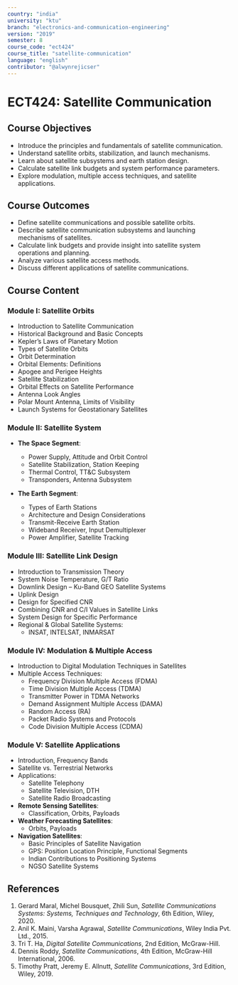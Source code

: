 ```yaml
---
country: "india"
university: "ktu"
branch: "electronics-and-communication-engineering"
version: "2019"
semester: 8
course_code: "ect424"
course_title: "satellite-communication"
language: "english"
contributor: "@alwynrejicser"
---
```


# ECT424: Satellite Communication

## Course Objectives

- Introduce the principles and fundamentals of satellite communication.
- Understand satellite orbits, stabilization, and launch mechanisms.
- Learn about satellite subsystems and earth station design.
- Calculate satellite link budgets and system performance parameters.
- Explore modulation, multiple access techniques, and satellite applications.

## Course Outcomes

-  Define satellite communications and possible satellite orbits.
-  Describe satellite communication subsystems and launching mechanisms of satellites.
-  Calculate link budgets and provide insight into satellite system operations and planning.
-  Analyze various satellite access methods.
-  Discuss different applications of satellite communications.

## Course Content

### Module I: Satellite Orbits

- Introduction to Satellite Communication
- Historical Background and Basic Concepts
- Kepler’s Laws of Planetary Motion
- Types of Satellite Orbits
- Orbit Determination
- Orbital Elements: Definitions
- Apogee and Perigee Heights
- Satellite Stabilization
- Orbital Effects on Satellite Performance
- Antenna Look Angles
- Polar Mount Antenna, Limits of Visibility
- Launch Systems for Geostationary Satellites

### Module II: Satellite System

- **The Space Segment**:
  - Power Supply, Attitude and Orbit Control
  - Satellite Stabilization, Station Keeping
  - Thermal Control, TT&C Subsystem
  - Transponders, Antenna Subsystem

- **The Earth Segment**:
  - Types of Earth Stations
  - Architecture and Design Considerations
  - Transmit-Receive Earth Station
  - Wideband Receiver, Input Demultiplexer
  - Power Amplifier, Satellite Tracking

### Module III: Satellite Link Design

- Introduction to Transmission Theory
- System Noise Temperature, G/T Ratio
- Downlink Design – Ku-Band GEO Satellite Systems
- Uplink Design
- Design for Specified CNR
- Combining CNR and C/I Values in Satellite Links
- System Design for Specific Performance
- Regional & Global Satellite Systems:
  - INSAT, INTELSAT, INMARSAT

### Module IV: Modulation & Multiple Access

- Introduction to Digital Modulation Techniques in Satellites
- Multiple Access Techniques:
  - Frequency Division Multiple Access (FDMA)
  - Time Division Multiple Access (TDMA)
  - Transmitter Power in TDMA Networks
  - Demand Assignment Multiple Access (DAMA)
  - Random Access (RA)
  - Packet Radio Systems and Protocols
  - Code Division Multiple Access (CDMA)

### Module V: Satellite Applications

- Introduction, Frequency Bands
- Satellite vs. Terrestrial Networks
- Applications:
  - Satellite Telephony
  - Satellite Television, DTH
  - Satellite Radio Broadcasting
- **Remote Sensing Satellites**:
  - Classification, Orbits, Payloads
- **Weather Forecasting Satellites**:
  - Orbits, Payloads
- **Navigation Satellites**:
  - Basic Principles of Satellite Navigation
  - GPS: Position Location Principle, Functional Segments
  - Indian Contributions to Positioning Systems
  - NGSO Satellite Systems

## References

1. Gerard Maral, Michel Bousquet, Zhili Sun, *Satellite Communications Systems: Systems, Techniques and Technology*, 6th Edition, Wiley, 2020.
2. Anil K. Maini, Varsha Agrawal, *Satellite Communications*, Wiley India Pvt. Ltd., 2015.
3. Tri T. Ha, *Digital Satellite Communications*, 2nd Edition, McGraw-Hill.
4. Dennis Roddy, *Satellite Communications*, 4th Edition, McGraw-Hill International, 2006.
5. Timothy Pratt, Jeremy E. Allnutt, *Satellite Communications*, 3rd Edition, Wiley, 2019.

